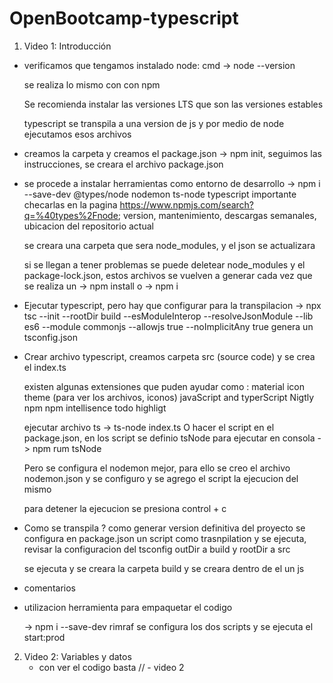 # OpenBootcamp-typescript

1. Video 1: Introducción

-   verificamos que tengamos instalado node: cmd 
    -> node --version
    
    se realiza lo mismo con con npm
    
    Se recomienda instalar las versiones LTS que son las versiones estables

    typescript se transpila a una version de js y por medio de node ejecutamos esos archivos

-   creamos la carpeta y creamos el package.json 
    -> npm init, seguimos las instrucciones, se creara el archivo package.json

-   se procede a instalar herramientas como entorno de desarrollo 
    -> npm i --save-dev @types/node nodemon ts-node typescript 
    importante checarlas en la pagina https://www.npmjs.com/search?q=%40types%2Fnode; version, mantenimiento, descargas semanales, 
    ubicacion del repositorio actual
    
    se creara una carpeta que sera node_modules, y el json se actualizara

    si se llegan a tener problemas se puede deletear node_modules y el package-lock.json, estos archivos se vuelven a generar
    cada vez que se realiza un 
    -> npm install  o 
    -> npm i

-   Ejecutar typescript, pero hay que configurar para la transpilacion
    -> npx tsc --init --rootDir build --esModuleInterop --resolveJsonModule --lib es6 --module commonjs --allowjs true --noImplicitAny true
    genera un tsconfig.json

-   Crear archivo typescript, creamos carpeta src (source code) y se crea el index.ts
    
    existen algunas extensiones que puden ayudar como :
        material icon theme (para ver los archivos, iconos)
        javaScript and typerScript Nigtly
        npm 
        npm intellisence 
        todo highligt

    ejecutar archivo ts 
    -> ts-node index.ts 
    O hacer el script en el package.json, en los script se definio tsNode para ejecutar en consola 
    -> npm rum tsNode 

    Pero se configura el nodemon mejor, para ello se creo el archivo nodemon.json y se configuro y se agrego el script la
    ejecucion del mismo
    
    para detener la ejecucion se presiona control + c

-   Como se transpila ? como generar version definitiva del proyecto 
    se configura en package.json un script como trasnpilation y se ejecuta, revisar la configuracion del tsconfig outDir a build y rootDir a src

    se ejecuta y se creara la carpeta build y se creara dentro de el un js 

-   comentarios

-   utilizacion herramienta para empaquetar el codigo

    -> npm i --save-dev rimraf 
    se configura los dos scripts y se ejecuta el start:prod


2. Video 2: Variables y datos
    - con ver el codigo basta // - video 2
